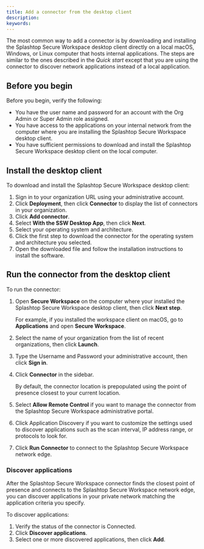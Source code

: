 ```yaml
---
title: Add a connector from the desktop client
description:
keywords:
---
```


The most common way to add a connector is by downloading and installing the 
Splashtop Secure Workspace desktop client directly on a local macOS, Windows, or Linux computer that hosts internal applications. The steps are similar to the ones described in the _Quick start_ except that you are using the connector to discover network applications instead of a local application.

## Before you begin

Before you begin, verify the following:

* You have the user name and password for an account with the Org Admin or Super Admin role assigned.
* You have access to the applications on your internal network from the computer where you are installing the Splashtop Secure Workspace desktop client.
* You have sufficient permissions to download and install the Splashtop Secure Workspace desktop client on the local computer.

## Install the desktop client

To download and install the Splashtop Secure Workspace desktop client:

1. Sign in to your organization URL using your administrative account.
2. Click **Deployment**, then click **Connector** to display the list of connectors in your organization.
3. Click **Add connector**.
4. Select **With the SSW Desktop App**, then click **Next**.
5. Select your operating system and architecture.
6. Click the first step to download the connector for the operating system and architecture you selected.
7. Open the downloaded file and follow the installation instructions to install the software.

## Run the connector from the desktop client

To run the connector:

1. Open **Secure Workspace** on the computer where your installed the  Splashtop Secure Workspace desktop client, then click **Next step**.
   
   For example, if you installed the workspace client on macOS, go to **Applications** and open **Secure Workspace**.

1. Select the name of your organization from the list of recent organizations, then click **Launch**.

1. Type the Username and Password your administrative account, then click **Sign in**.

1. Click **Connector** in the sidebar.
   
   By default, the connector location is prepopulated using the point of presence closest to your current location.

1. Select **Allow Remote Control** if you want to manage the connector from the Splashtop Secure Workspace administrative portal.

1. Click Application Discovery if you want to customize the settings used to discover applications such as the scan interval, IP address range, or protocols to look for.

1. Click **Run Connector** to connect to the Splashtop Secure Workspace network edge.

### Discover applications

After the Splashtop Secure Workspace connector finds the closest point of presence and connects to the Splashtop Secure Workspace network edge, you can discover applications in your private network matching the application criteria you specify.

To discover applications:

1. Verify the status of the connector is Connected.
2. Click **Discover applications**.
3. Select one or more discovered applications, then click **Add**.
